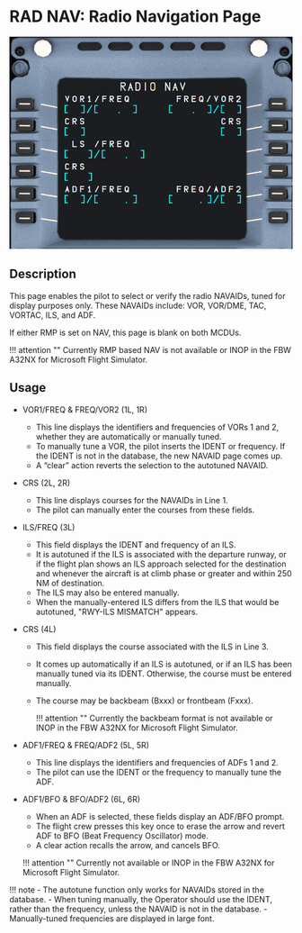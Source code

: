 # RAD NAV: Radio Navigation Page

![RAD NAV](../../assets/a32nx-briefing/mcdu/mcdu-rad-nav-page.png)

## Description

This page enables the pilot to select or verify the radio NAVAIDs, tuned for display purposes only.
These NAVAIDs include: VOR, VOR/DME, TAC, VORTAC, ILS, and ADF.

If either RMP is set on NAV, this page is blank on both MCDUs.

!!! attention ""
    Currently RMP based NAV is not available or INOP in the FBW A32NX for Microsoft Flight Simulator.

## Usage

- VOR1/FREQ & FREQ/VOR2 (1L, 1R)
    - This line displays the identifiers and frequencies of VORs 1 and 2, whether they are automatically or manually 
      tuned. 
    - To manually tune a VOR, the pilot inserts the IDENT or frequency. If the IDENT is not in the database, 
      the new NAVAID page comes up. 
    - A “clear” action reverts the selection to the autotuned NAVAID. 
     
- CRS (2L, 2R) 
    - This line displays courses for the NAVAIDs in Line 1. 
    - The pilot can manually enter the courses from these fields.


- ILS/FREQ (3L)
    - This field displays the IDENT and frequency of an ILS. 
    - It is autotuned if the ILS is associated with the departure runway, or if the flight plan shows an ILS 
      approach selected for the destination and whenever the aircraft is at climb phase or greater and within 250 NM 
      of destination. 
    - The ILS may also be entered manually. 
    - When the manually-entered ILS differs from the ILS that would be autotuned, "RWY-ILS MISMATCH" appears.

- CRS (4L)
    - This field displays the course associated with the ILS in Line 3. 
    - It comes up automatically if an ILS is autotuned, or if an ILS has been manually tuned via its IDENT. 
      Otherwise, the course must be entered manually.
    - The course may be backbeam (Bxxx) or frontbeam (Fxxx).
  
        !!! attention ""
            Currently the backbeam format is not available or INOP in the FBW A32NX for Microsoft Flight Simulator.

- ADF1/FREQ & FREQ/ADF2 (5L, 5R)
    - This line displays the identifiers and frequencies of ADFs 1 and 2. 
    - The pilot can use the IDENT or the frequency to manually tune the ADF.

- ADF1/BFO & BFO/ADF2 (6L, 6R)
    - When an ADF is selected, these fields display an ADF/BFO prompt. 
    - The flight crew presses this key once to erase the arrow and revert ADF to BFO (Beat Frequency Oscillator) mode.
    - A clear action recalls the arrow, and cancels BFO.

    !!! attention ""
        Currently not available or INOP in the FBW A32NX for Microsoft Flight Simulator.

!!! note 
    - The autotune function only works for NAVAIDs stored in the database.
    - When tuning manually, the Operator should use the IDENT, rather than the frequency, unless the NAVAID is not 
      in the database.
    - Manually-tuned frequencies are displayed in large font.